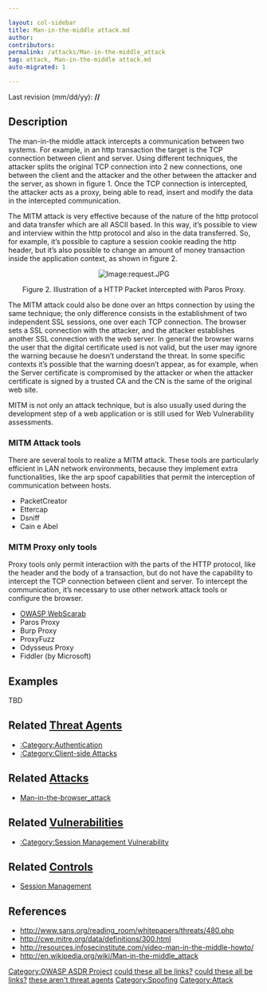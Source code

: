 ```yaml
---

layout: col-sidebar
title: Man-in-the-middle attack.md
author: 
contributors: 
permalink: /attacks/Man-in-the-middle_attack
tag: attack, Man-in-the-middle attack.md
auto-migrated: 1

---
```




Last revision (mm/dd/yy): **//**

## Description

The man-in-the middle attack intercepts a communication between two
systems. For example, in an http transaction the target is the TCP
connection between client and server. Using different techniques, the
attacker splits the original TCP connection into 2 new connections, one
between the client and the attacker and the other between the attacker
and the server, as shown in figure 1. Once the TCP connection is
intercepted, the attacker acts as a proxy, being able to read, insert
and modify the data in the intercepted communication.

The MITM attack is very effective because of the nature of the http
protocol and data transfer which are all ASCII based. In this way, it’s
possible to view and interview within the http protocol and also in the
data transferred. So, for example, it’s possible to capture a session
cookie reading the http header, but it’s also possible to change an
amount of money transaction inside the application context, as shown in
figure 2.

<center>

![Image:request.JPG](request.JPG "Image:request.JPG")

Figure 2. Illustration of a HTTP Packet intercepted with Paros Proxy.

</center>

The MITM attack could also be done over an https connection by using the
same technique; the only difference consists in the establishment of two
independent SSL sessions, one over each TCP connection. The browser sets
a SSL connection with the attacker, and the attacker establishes another
SSL connection with the web server. In general the browser warns the
user that the digital certificate used is not valid, but the user may
ignore the warning because he doesn’t understand the threat. In some
specific contexts it’s possible that the warning doesn’t appear, as for
example, when the Server certificate is compromised by the attacker or
when the attacker certificate is signed by a trusted CA and the CN is
the same of the original web site.

MITM is not only an attack technique, but is also usually used during
the development step of a web application or is still used for Web
Vulnerability assessments.

### MITM Attack tools

There are several tools to realize a MITM attack. These tools are
particularly efficient in LAN network environments, because they
implement extra functionalities, like the arp spoof capabilities that
permit the interception of communication between hosts.

  - PacketCreator
  - Ettercap
  - Dsniff
  - Cain e Abel

### MITM Proxy only tools

Proxy tools only permit interactiion with the parts of the HTTP
protocol, like the header and the body of a transaction, but do not have
the capability to intercept the TCP connection between client and
server. To intercept the communication, it’s necessary to use other
network attack tools or configure the browser.

  - [OWASP WebScarab](OWASP_WebScarab "wikilink")
  - Paros Proxy
  - Burp Proxy
  - ProxyFuzz
  - Odysseus Proxy
  - Fiddler (by Microsoft)

## Examples

TBD

## Related [Threat Agents](Threat_Agents "wikilink")

  - [:Category:Authentication](:Category:Authentication "wikilink")
  - [:Category:Client-side
    Attacks](:Category:Client-side_Attacks "wikilink")

## Related [Attacks](Attacks "wikilink")

  - [Man-in-the-browser_attack](Man-in-the-browser_attack "wikilink")

## Related [Vulnerabilities](Vulnerabilities "wikilink")

  - [:Category:Session Management
    Vulnerability](:Category:Session_Management_Vulnerability "wikilink")

## Related [Controls](Controls "wikilink")

  - [Session Management](Session_Management "wikilink")

## References

  - <http://www.sans.org/reading_room/whitepapers/threats/480.php>
  - <http://cwe.mitre.org/data/definitions/300.html>
  - <http://resources.infosecinstitute.com/video-man-in-the-middle-howto/>
  - <http://en.wikipedia.org/wiki/Man-in-the-middle_attack>

[Category:OWASP ASDR Project](Category:OWASP_ASDR_Project "wikilink")
[could these all be links?](Category:FIXME "wikilink") [could these all
be links?](Category:FIXME "wikilink") [these aren't threat
agents](Category:FIXME "wikilink")
[Category:Spoofing](Category:Spoofing "wikilink")
[Category:Attack](Category:Attack "wikilink")